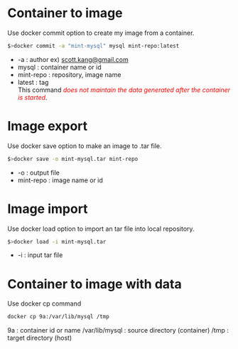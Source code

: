 # Container to image
Use docker commit option to create my image from a container.
```bash
$>docker commit -a "mint-mysql" mysql mint-repo:latest
```
* -a : author ex) scott.kang@gmail.com
* mysql : container name or id
* mint-repo : repository, image name
* latest : tag   
This command <i style="color:red">does not maintain the data generated after the container is started</i>.

# Image export
Use docker save option to make an image to .tar file.
```bash
$>docker save -o mint-mysql.tar mint-repo
```
* -o : output file 
* mint-repo : image name or id

# Image import
Use docker load option to import an tar file into local repository.
```bash
$>docker load -i mint-mysql.tar
```

* -i : input tar file

# Container to image with data 

Use docker cp command
```bash
docker cp 9a:/var/lib/mysql /tmp
```
9a : container id or name
/var/lib/mysql : source directory (container)
/tmp : target directory (host)


